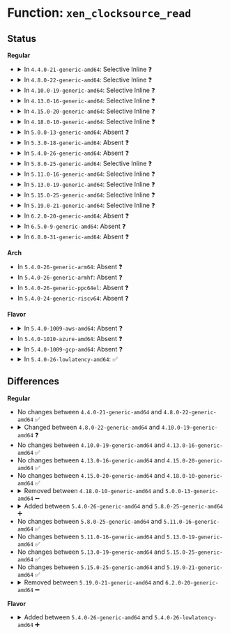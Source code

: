# Function: <code>xen_clocksource_read</code>

## Status
<b>Regular</b>
<ul>
<li>
<details>
<summary>In <code>4.4.0-21-generic-amd64</code>: Selective Inline ❓</summary>

```c
cycle_t xen_clocksource_read()
```

```json
{
  "name": "xen_clocksource_read",
  "collision_type": "Unique Global",
  "inline_type": "Selective",
  "funcs": [
    {
      "addr": 18446744071578989840,
      "name": "xen_clocksource_read",
      "external": true,
      "loc": "arch/x86/xen/time.c:155",
      "file": "arch/x86/xen/time.c",
      "inline": "not declared, inlined",
      "caller_inline": [
        "arch/x86/xen/time.c:xen_pvclock_gtod_notify",
        "arch/x86/xen/time.c:xen_clocksource_get_cycles"
      ],
      "caller_func": []
    }
  ],
  "symbols": [
    {
      "addr": 18446744071578989840,
      "name": "xen_clocksource_read",
      "section": ".text",
      "bind": "STB_GLOBAL",
      "size": 23
    }
  ]
}
```
</details>
</li>
<li>
<details>
<summary>In <code>4.8.0-22-generic-amd64</code>: Selective Inline ❓</summary>

```c
cycle_t xen_clocksource_read()
```

```json
{
  "name": "xen_clocksource_read",
  "collision_type": "Unique Global",
  "inline_type": "Selective",
  "funcs": [
    {
      "addr": 18446744071578986909,
      "name": "xen_clocksource_read",
      "external": true,
      "loc": "arch/x86/xen/time.c:42",
      "file": "arch/x86/xen/time.c",
      "inline": "not declared, inlined",
      "caller_inline": [
        "arch/x86/xen/time.c:xen_pvclock_gtod_notify",
        "arch/x86/xen/time.c:xen_pvclock_gtod_notify",
        "arch/x86/xen/time.c:xen_clocksource_get_cycles"
      ],
      "caller_func": []
    }
  ],
  "symbols": [
    {
      "addr": 18446744071578986720,
      "name": "xen_clocksource_read",
      "section": ".text",
      "bind": "STB_GLOBAL",
      "size": 23
    }
  ]
}
```
</details>
</li>
<li>
<details>
<summary>In <code>4.10.0-19-generic-amd64</code>: Selective Inline ❓</summary>

```c
u64 xen_clocksource_read()
```

```json
{
  "name": "xen_clocksource_read",
  "collision_type": "Unique Global",
  "inline_type": "Selective",
  "funcs": [
    {
      "addr": 18446744071578988781,
      "name": "xen_clocksource_read",
      "external": true,
      "loc": "arch/x86/xen/time.c:42",
      "file": "arch/x86/xen/time.c",
      "inline": "not declared, inlined",
      "caller_inline": [
        "arch/x86/xen/time.c:xen_pvclock_gtod_notify",
        "arch/x86/xen/time.c:xen_pvclock_gtod_notify",
        "arch/x86/xen/time.c:xen_clocksource_get_cycles"
      ],
      "caller_func": []
    }
  ],
  "symbols": [
    {
      "addr": 18446744071578988592,
      "name": "xen_clocksource_read",
      "section": ".text",
      "bind": "STB_GLOBAL",
      "size": 23
    }
  ]
}
```
</details>
</li>
<li>
<details>
<summary>In <code>4.13.0-16-generic-amd64</code>: Selective Inline ❓</summary>

```c
u64 xen_clocksource_read()
```

```json
{
  "name": "xen_clocksource_read",
  "collision_type": "Unique Global",
  "inline_type": "Selective",
  "funcs": [
    {
      "addr": 18446744071578955156,
      "name": "xen_clocksource_read",
      "external": true,
      "loc": "arch/x86/xen/time.c:42",
      "file": "arch/x86/xen/time.c",
      "inline": "not declared, inlined",
      "caller_inline": [
        "arch/x86/xen/time.c:xen_pvclock_gtod_notify",
        "arch/x86/xen/time.c:xen_pvclock_gtod_notify",
        "arch/x86/xen/time.c:xen_clocksource_get_cycles"
      ],
      "caller_func": []
    }
  ],
  "symbols": [
    {
      "addr": 18446744071578955024,
      "name": "xen_clocksource_read",
      "section": ".text",
      "bind": "STB_GLOBAL",
      "size": 23
    }
  ]
}
```
</details>
</li>
<li>
<details>
<summary>In <code>4.15.0-20-generic-amd64</code>: Selective Inline ❓</summary>

```c
u64 xen_clocksource_read()
```

```json
{
  "name": "xen_clocksource_read",
  "collision_type": "Unique Global",
  "inline_type": "Selective",
  "funcs": [
    {
      "addr": 18446744071578957460,
      "name": "xen_clocksource_read",
      "external": true,
      "loc": "arch/x86/xen/time.c:43",
      "file": "arch/x86/xen/time.c",
      "inline": "not declared, inlined",
      "caller_inline": [
        "arch/x86/xen/time.c:xen_pvclock_gtod_notify",
        "arch/x86/xen/time.c:xen_pvclock_gtod_notify",
        "arch/x86/xen/time.c:xen_clocksource_get_cycles"
      ],
      "caller_func": []
    }
  ],
  "symbols": [
    {
      "addr": 18446744071578957328,
      "name": "xen_clocksource_read",
      "section": ".text",
      "bind": "STB_GLOBAL",
      "size": 23
    }
  ]
}
```
</details>
</li>
<li>
<details>
<summary>In <code>4.18.0-10-generic-amd64</code>: Selective Inline ❓</summary>

```c
u64 xen_clocksource_read()
```

```json
{
  "name": "xen_clocksource_read",
  "collision_type": "Unique Global",
  "inline_type": "Selective",
  "funcs": [
    {
      "addr": 18446744071578960266,
      "name": "xen_clocksource_read",
      "external": true,
      "loc": "arch/x86/xen/time.c:43",
      "file": "arch/x86/xen/time.c",
      "inline": "not declared, inlined",
      "caller_inline": [
        "arch/x86/xen/time.c:xen_vcpuop_set_next_event",
        "arch/x86/xen/time.c:xen_pvclock_gtod_notify",
        "arch/x86/xen/time.c:xen_pvclock_gtod_notify",
        "arch/x86/xen/time.c:xen_clocksource_get_cycles"
      ],
      "caller_func": []
    }
  ],
  "symbols": [
    {
      "addr": 18446744071578959872,
      "name": "xen_clocksource_read",
      "section": ".text",
      "bind": "STB_GLOBAL",
      "size": 23
    }
  ]
}
```
</details>
</li>
<li>
<details>
<summary>In <code>5.0.0-13-generic-amd64</code>: Absent ❓</summary>

```json
{
  "name": "xen_clocksource_read",
  "collision_type": "Unique Static",
  "inline_type": "Full",
  "funcs": [
    {
      "addr": 18446744071604572520,
      "name": "xen_clocksource_read",
      "external": false,
      "loc": "arch/x86/xen/time.c:45",
      "file": "arch/x86/xen/time.c",
      "inline": "not declared, inlined",
      "caller_inline": [
        "arch/x86/xen/time.c:xen_hvm_init_time_ops",
        "arch/x86/xen/time.c:xen_init_time_ops",
        "arch/x86/xen/time.c:xen_restore_time_memory_area",
        "arch/x86/xen/time.c:xen_save_time_memory_area",
        "arch/x86/xen/time.c:xen_vcpuop_set_next_event",
        "arch/x86/xen/time.c:xen_pvclock_gtod_notify",
        "arch/x86/xen/time.c:xen_pvclock_gtod_notify",
        "arch/x86/xen/time.c:xen_sched_clock",
        "arch/x86/xen/time.c:xen_clocksource_get_cycles"
      ],
      "caller_func": []
    }
  ],
  "symbols": []
}
```
</details>
</li>
<li>
<details>
<summary>In <code>5.3.0-18-generic-amd64</code>: Absent ❓</summary>

```json
{
  "name": "xen_clocksource_read",
  "collision_type": "Unique Static",
  "inline_type": "Full",
  "funcs": [
    {
      "addr": 18446744071604667414,
      "name": "xen_clocksource_read",
      "external": false,
      "loc": "arch/x86/xen/time.c:45",
      "file": "arch/x86/xen/time.c",
      "inline": "not declared, inlined",
      "caller_inline": [
        "arch/x86/xen/time.c:xen_hvm_init_time_ops",
        "arch/x86/xen/time.c:xen_init_time_ops",
        "arch/x86/xen/time.c:xen_restore_time_memory_area",
        "arch/x86/xen/time.c:xen_save_time_memory_area",
        "arch/x86/xen/time.c:xen_vcpuop_set_next_event",
        "arch/x86/xen/time.c:xen_pvclock_gtod_notify",
        "arch/x86/xen/time.c:xen_pvclock_gtod_notify",
        "arch/x86/xen/time.c:xen_sched_clock",
        "arch/x86/xen/time.c:xen_clocksource_get_cycles"
      ],
      "caller_func": []
    }
  ],
  "symbols": []
}
```
</details>
</li>
<li>
<details>
<summary>In <code>5.4.0-26-generic-amd64</code>: Absent ❓</summary>

```json
{
  "name": "xen_clocksource_read",
  "collision_type": "Unique Static",
  "inline_type": "Full",
  "funcs": [
    {
      "addr": 18446744071604679942,
      "name": "xen_clocksource_read",
      "external": false,
      "loc": "arch/x86/xen/time.c:45",
      "file": "arch/x86/xen/time.c",
      "inline": "not declared, inlined",
      "caller_inline": [
        "arch/x86/xen/time.c:xen_hvm_init_time_ops",
        "arch/x86/xen/time.c:xen_init_time_ops",
        "arch/x86/xen/time.c:xen_restore_time_memory_area",
        "arch/x86/xen/time.c:xen_save_time_memory_area",
        "arch/x86/xen/time.c:xen_pvclock_gtod_notify",
        "arch/x86/xen/time.c:xen_pvclock_gtod_notify",
        "arch/x86/xen/time.c:xen_sched_clock",
        "arch/x86/xen/time.c:xen_clocksource_get_cycles"
      ],
      "caller_func": []
    }
  ],
  "symbols": []
}
```
</details>
</li>
<li>
<details>
<summary>In <code>5.8.0-25-generic-amd64</code>: Selective Inline ❓</summary>

```c
u64 xen_clocksource_read()
```

```json
{
  "name": "xen_clocksource_read",
  "collision_type": "Unique Static",
  "inline_type": "Selective",
  "funcs": [
    {
      "addr": 18446744071578978770,
      "name": "xen_clocksource_read",
      "external": false,
      "loc": "arch/x86/xen/time.c:45",
      "file": "arch/x86/xen/time.c",
      "inline": "not declared, inlined",
      "caller_inline": [
        "arch/x86/xen/time.c:xen_restore_time_memory_area",
        "arch/x86/xen/time.c:xen_save_time_memory_area",
        "arch/x86/xen/time.c:xen_vcpuop_set_next_event",
        "arch/x86/xen/time.c:xen_pvclock_gtod_notify",
        "arch/x86/xen/time.c:xen_pvclock_gtod_notify",
        "arch/x86/xen/time.c:xen_sched_clock",
        "arch/x86/xen/time.c:xen_clocksource_get_cycles"
      ],
      "caller_func": [
        "arch/x86/xen/time.c:xen_hvm_init_time_ops",
        "arch/x86/xen/time.c:xen_init_time_ops"
      ]
    }
  ],
  "symbols": [
    {
      "addr": 18446744071578977296,
      "name": "xen_clocksource_read",
      "section": ".text",
      "bind": "STB_LOCAL",
      "size": 23
    }
  ]
}
```
</details>
</li>
<li>
<details>
<summary>In <code>5.11.0-16-generic-amd64</code>: Selective Inline ❓</summary>

```c
u64 xen_clocksource_read()
```

```json
{
  "name": "xen_clocksource_read",
  "collision_type": "Unique Static",
  "inline_type": "Selective",
  "funcs": [
    {
      "addr": 18446744071578981394,
      "name": "xen_clocksource_read",
      "external": false,
      "loc": "arch/x86/xen/time.c:46",
      "file": "arch/x86/xen/time.c",
      "inline": "not declared, inlined",
      "caller_inline": [
        "arch/x86/xen/time.c:xen_restore_time_memory_area",
        "arch/x86/xen/time.c:xen_save_time_memory_area",
        "arch/x86/xen/time.c:xen_vcpuop_set_next_event",
        "arch/x86/xen/time.c:xen_pvclock_gtod_notify",
        "arch/x86/xen/time.c:xen_pvclock_gtod_notify",
        "arch/x86/xen/time.c:xen_sched_clock",
        "arch/x86/xen/time.c:xen_clocksource_get_cycles"
      ],
      "caller_func": [
        "arch/x86/xen/time.c:xen_hvm_init_time_ops",
        "arch/x86/xen/time.c:xen_init_time_ops"
      ]
    }
  ],
  "symbols": [
    {
      "addr": 18446744071578979904,
      "name": "xen_clocksource_read",
      "section": ".text",
      "bind": "STB_LOCAL",
      "size": 23
    }
  ]
}
```
</details>
</li>
<li>
<details>
<summary>In <code>5.13.0-19-generic-amd64</code>: Selective Inline ❓</summary>

```c
u64 xen_clocksource_read()
```

```json
{
  "name": "xen_clocksource_read",
  "collision_type": "Unique Static",
  "inline_type": "Selective",
  "funcs": [
    {
      "addr": 18446744071578990516,
      "name": "xen_clocksource_read",
      "external": false,
      "loc": "arch/x86/xen/time.c:46",
      "file": "arch/x86/xen/time.c",
      "inline": "not declared, inlined",
      "caller_inline": [
        "arch/x86/xen/time.c:xen_restore_time_memory_area",
        "arch/x86/xen/time.c:xen_save_time_memory_area",
        "arch/x86/xen/time.c:xen_vcpuop_set_next_event",
        "arch/x86/xen/time.c:xen_pvclock_gtod_notify",
        "arch/x86/xen/time.c:xen_pvclock_gtod_notify",
        "arch/x86/xen/time.c:xen_sched_clock",
        "arch/x86/xen/time.c:xen_clocksource_get_cycles"
      ],
      "caller_func": [
        "arch/x86/xen/time.c:xen_init_time_common"
      ]
    }
  ],
  "symbols": [
    {
      "addr": 18446744071578989024,
      "name": "xen_clocksource_read",
      "section": ".text",
      "bind": "STB_LOCAL",
      "size": 23
    }
  ]
}
```
</details>
</li>
<li>
<details>
<summary>In <code>5.15.0-25-generic-amd64</code>: Selective Inline ❓</summary>

```c
u64 xen_clocksource_read()
```

```json
{
  "name": "xen_clocksource_read",
  "collision_type": "Unique Static",
  "inline_type": "Selective",
  "funcs": [
    {
      "addr": 18446744071579007572,
      "name": "xen_clocksource_read",
      "external": false,
      "loc": "arch/x86/xen/time.c:46",
      "file": "arch/x86/xen/time.c",
      "inline": "not declared, inlined",
      "caller_inline": [
        "arch/x86/xen/time.c:xen_restore_time_memory_area",
        "arch/x86/xen/time.c:xen_save_time_memory_area",
        "arch/x86/xen/time.c:xen_vcpuop_set_next_event",
        "arch/x86/xen/time.c:xen_timerop_set_next_event",
        "arch/x86/xen/time.c:xen_pvclock_gtod_notify",
        "arch/x86/xen/time.c:xen_pvclock_gtod_notify",
        "arch/x86/xen/time.c:xen_sched_clock",
        "arch/x86/xen/time.c:xen_clocksource_get_cycles"
      ],
      "caller_func": [
        "arch/x86/xen/time.c:xen_init_time_common"
      ]
    }
  ],
  "symbols": [
    {
      "addr": 18446744071579005936,
      "name": "xen_clocksource_read",
      "section": ".text",
      "bind": "STB_LOCAL",
      "size": 23
    }
  ]
}
```
</details>
</li>
<li>
<details>
<summary>In <code>5.19.0-21-generic-amd64</code>: Selective Inline ❓</summary>

```c
u64 xen_clocksource_read()
```

```json
{
  "name": "xen_clocksource_read",
  "collision_type": "Unique Static",
  "inline_type": "Selective",
  "funcs": [
    {
      "addr": 18446744071579024974,
      "name": "xen_clocksource_read",
      "external": false,
      "loc": "arch/x86/xen/time.c:46",
      "file": "arch/x86/xen/time.c",
      "inline": "not declared, inlined",
      "caller_inline": [
        "arch/x86/xen/time.c:xen_restore_time_memory_area",
        "arch/x86/xen/time.c:xen_save_time_memory_area",
        "arch/x86/xen/time.c:xen_vcpuop_set_next_event",
        "arch/x86/xen/time.c:xen_timerop_set_next_event",
        "arch/x86/xen/time.c:xen_pvclock_gtod_notify",
        "arch/x86/xen/time.c:xen_pvclock_gtod_notify",
        "arch/x86/xen/time.c:xen_sched_clock",
        "arch/x86/xen/time.c:xen_clocksource_get_cycles"
      ],
      "caller_func": [
        "arch/x86/xen/time.c:xen_init_time_common"
      ]
    }
  ],
  "symbols": [
    {
      "addr": 18446744071579022848,
      "name": "xen_clocksource_read",
      "section": ".text",
      "bind": "STB_LOCAL",
      "size": 58
    }
  ]
}
```
</details>
</li>
<li>
<details>
<summary>In <code>6.2.0-20-generic-amd64</code>: Absent ❓</summary>

```json
{
  "name": "xen_clocksource_read",
  "collision_type": "Unique Static",
  "inline_type": "Full",
  "funcs": [
    {
      "addr": 18446744071627517765,
      "name": "xen_clocksource_read",
      "external": false,
      "loc": "arch/x86/xen/time.c:46",
      "file": "arch/x86/xen/time.c",
      "inline": "not declared, inlined",
      "caller_inline": [
        "arch/x86/xen/time.c:xen_hvm_init_time_ops",
        "arch/x86/xen/time.c:xen_init_time_ops",
        "arch/x86/xen/time.c:xen_restore_time_memory_area",
        "arch/x86/xen/time.c:xen_save_time_memory_area",
        "arch/x86/xen/time.c:xen_vcpuop_set_next_event",
        "arch/x86/xen/time.c:xen_timerop_set_next_event",
        "arch/x86/xen/time.c:xen_pvclock_gtod_notify",
        "arch/x86/xen/time.c:xen_pvclock_gtod_notify",
        "arch/x86/xen/time.c:xen_sched_clock",
        "arch/x86/xen/time.c:xen_clocksource_get_cycles"
      ],
      "caller_func": []
    }
  ],
  "symbols": []
}
```
</details>
</li>
<li>
<details>
<summary>In <code>6.5.0-9-generic-amd64</code>: Absent ❓</summary>

```json
{
  "name": "xen_clocksource_read",
  "collision_type": "Unique Static",
  "inline_type": "Full",
  "funcs": [
    {
      "addr": 18446744071619262949,
      "name": "xen_clocksource_read",
      "external": false,
      "loc": "arch/x86/xen/time.c:47",
      "file": "arch/x86/xen/time.c",
      "inline": "not declared, inlined",
      "caller_inline": [
        "arch/x86/xen/time.c:xen_hvm_init_time_ops",
        "arch/x86/xen/time.c:xen_init_time_ops",
        "arch/x86/xen/time.c:xen_restore_time_memory_area",
        "arch/x86/xen/time.c:xen_save_time_memory_area",
        "arch/x86/xen/time.c:xen_vcpuop_set_next_event",
        "arch/x86/xen/time.c:xen_timerop_set_next_event",
        "arch/x86/xen/time.c:xen_pvclock_gtod_notify",
        "arch/x86/xen/time.c:xen_pvclock_gtod_notify",
        "arch/x86/xen/time.c:xen_clocksource_get_cycles"
      ],
      "caller_func": []
    }
  ],
  "symbols": []
}
```
</details>
</li>
<li>
<details>
<summary>In <code>6.8.0-31-generic-amd64</code>: Absent ❓</summary>

```json
{
  "name": "xen_clocksource_read",
  "collision_type": "Unique Static",
  "inline_type": "Full",
  "funcs": [
    {
      "addr": 18446744071621555621,
      "name": "xen_clocksource_read",
      "external": false,
      "loc": "arch/x86/xen/time.c:47",
      "file": "arch/x86/xen/time.c",
      "inline": "not declared, inlined",
      "caller_inline": [
        "arch/x86/xen/time.c:xen_hvm_init_time_ops",
        "arch/x86/xen/time.c:xen_init_time_ops",
        "arch/x86/xen/time.c:xen_restore_time_memory_area",
        "arch/x86/xen/time.c:xen_save_time_memory_area",
        "arch/x86/xen/time.c:xen_vcpuop_set_next_event",
        "arch/x86/xen/time.c:xen_timerop_set_next_event",
        "arch/x86/xen/time.c:xen_pvclock_gtod_notify",
        "arch/x86/xen/time.c:xen_pvclock_gtod_notify",
        "arch/x86/xen/time.c:xen_clocksource_get_cycles"
      ],
      "caller_func": []
    }
  ],
  "symbols": []
}
```
</details>
</li>
</ul>
<b>Arch</b>
<ul>
<li>
In <code>5.4.0-26-generic-arm64</code>: Absent ❓
</li>
<li>
In <code>5.4.0-26-generic-armhf</code>: Absent ❓
</li>
<li>
In <code>5.4.0-26-generic-ppc64el</code>: Absent ❓
</li>
<li>
In <code>5.4.0-24-generic-riscv64</code>: Absent ❓
</li>
</ul>
<b>Flavor</b>
<ul>
<li>
<details>
<summary>In <code>5.4.0-1009-aws-amd64</code>: Absent ❓</summary>

```json
{
  "name": "xen_clocksource_read",
  "collision_type": "Unique Static",
  "inline_type": "Full",
  "funcs": [
    {
      "addr": 18446744071604606214,
      "name": "xen_clocksource_read",
      "external": false,
      "loc": "arch/x86/xen/time.c:45",
      "file": "arch/x86/xen/time.c",
      "inline": "not declared, inlined",
      "caller_inline": [
        "arch/x86/xen/time.c:xen_hvm_init_time_ops",
        "arch/x86/xen/time.c:xen_init_time_ops",
        "arch/x86/xen/time.c:xen_restore_time_memory_area",
        "arch/x86/xen/time.c:xen_save_time_memory_area",
        "arch/x86/xen/time.c:xen_pvclock_gtod_notify",
        "arch/x86/xen/time.c:xen_pvclock_gtod_notify",
        "arch/x86/xen/time.c:xen_sched_clock",
        "arch/x86/xen/time.c:xen_clocksource_get_cycles"
      ],
      "caller_func": []
    }
  ],
  "symbols": []
}
```
</details>
</li>
<li>
In <code>5.4.0-1010-azure-amd64</code>: Absent ❓
</li>
<li>
<details>
<summary>In <code>5.4.0-1009-gcp-amd64</code>: Absent ❓</summary>

```json
{
  "name": "xen_clocksource_read",
  "collision_type": "Unique Static",
  "inline_type": "Full",
  "funcs": [
    {
      "addr": 18446744071604684038,
      "name": "xen_clocksource_read",
      "external": false,
      "loc": "arch/x86/xen/time.c:45",
      "file": "arch/x86/xen/time.c",
      "inline": "not declared, inlined",
      "caller_inline": [
        "arch/x86/xen/time.c:xen_hvm_init_time_ops",
        "arch/x86/xen/time.c:xen_init_time_ops",
        "arch/x86/xen/time.c:xen_restore_time_memory_area",
        "arch/x86/xen/time.c:xen_save_time_memory_area",
        "arch/x86/xen/time.c:xen_pvclock_gtod_notify",
        "arch/x86/xen/time.c:xen_pvclock_gtod_notify",
        "arch/x86/xen/time.c:xen_sched_clock",
        "arch/x86/xen/time.c:xen_clocksource_get_cycles"
      ],
      "caller_func": []
    }
  ],
  "symbols": []
}
```
</details>
</li>
<li>
<details>
<summary>In <code>5.4.0-26-lowlatency-amd64</code>: ✅</summary>

```c
u64 xen_clocksource_read()
```

```json
{
  "name": "xen_clocksource_read",
  "collision_type": "Unique Static",
  "inline_type": "No",
  "funcs": [
    {
      "addr": 18446744071578968496,
      "name": "xen_clocksource_read",
      "external": false,
      "loc": "arch/x86/xen/time.c:45",
      "file": "arch/x86/xen/time.c",
      "inline": "seen, unknown",
      "caller_inline": [],
      "caller_func": [
        "arch/x86/xen/time.c:xen_hvm_init_time_ops",
        "arch/x86/xen/time.c:xen_init_time_ops",
        "arch/x86/xen/time.c:xen_restore_time_memory_area",
        "arch/x86/xen/time.c:xen_save_time_memory_area",
        "arch/x86/xen/time.c:xen_pvclock_gtod_notify",
        "arch/x86/xen/time.c:xen_pvclock_gtod_notify",
        "arch/x86/xen/time.c:xen_sched_clock",
        "arch/x86/xen/time.c:xen_clocksource_get_cycles"
      ]
    }
  ],
  "symbols": [
    {
      "addr": 18446744071578968496,
      "name": "xen_clocksource_read",
      "section": ".text",
      "bind": "STB_LOCAL",
      "size": 46
    }
  ]
}
```
</details>
</li>
</ul>

## Differences
<b>Regular</b>
<ul>
<li>
No changes between <code>4.4.0-21-generic-amd64</code> and <code>4.8.0-22-generic-amd64</code> ✅
</li>
<li>
<details>
<summary>Changed between <code>4.8.0-22-generic-amd64</code> and <code>4.10.0-19-generic-amd64</code> ❓</summary>
<ul>
<li>
<b>Return type changed. </b>
<code>cycle_t</code> ➡️ <code>u64</code>
</li>
</ul>
</details>
</li>
<li>
No changes between <code>4.10.0-19-generic-amd64</code> and <code>4.13.0-16-generic-amd64</code> ✅
</li>
<li>
No changes between <code>4.13.0-16-generic-amd64</code> and <code>4.15.0-20-generic-amd64</code> ✅
</li>
<li>
No changes between <code>4.15.0-20-generic-amd64</code> and <code>4.18.0-10-generic-amd64</code> ✅
</li>
<li>
<details>
<summary>Removed between <code>4.18.0-10-generic-amd64</code> and <code>5.0.0-13-generic-amd64</code> ➖</summary>

```c
u64 xen_clocksource_read()
```
</details>
</li>
<li>
<details>
<summary>Added between <code>5.4.0-26-generic-amd64</code> and <code>5.8.0-25-generic-amd64</code> ➕</summary>

```c
u64 xen_clocksource_read()
```
</details>
</li>
<li>
No changes between <code>5.8.0-25-generic-amd64</code> and <code>5.11.0-16-generic-amd64</code> ✅
</li>
<li>
No changes between <code>5.11.0-16-generic-amd64</code> and <code>5.13.0-19-generic-amd64</code> ✅
</li>
<li>
No changes between <code>5.13.0-19-generic-amd64</code> and <code>5.15.0-25-generic-amd64</code> ✅
</li>
<li>
No changes between <code>5.15.0-25-generic-amd64</code> and <code>5.19.0-21-generic-amd64</code> ✅
</li>
<li>
<details>
<summary>Removed between <code>5.19.0-21-generic-amd64</code> and <code>6.2.0-20-generic-amd64</code> ➖</summary>

```c
u64 xen_clocksource_read()
```
</details>
</li>
</ul>
<b>Flavor</b>
<ul>
<li>
<details>
<summary>Added between <code>5.4.0-26-generic-amd64</code> and <code>5.4.0-26-lowlatency-amd64</code> ➕</summary>

```c
u64 xen_clocksource_read()
```
</details>
</li>
</ul>
